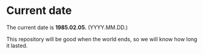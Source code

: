 # Current date

The current date is **1985.02.05.** (YYYY.MM.DD.)

This repository will be good when the world ends, so we will know how long it lasted.